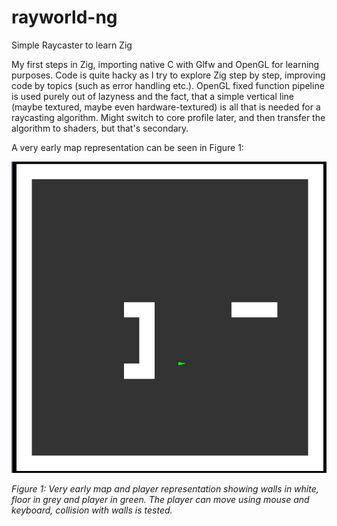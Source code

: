 # rayworld-ng
Simple Raycaster to learn Zig

My first steps in Zig, importing native C with Glfw and OpenGL for learning purposes. Code is quite hacky as I try to explore Zig step by step, improving code by topics (such as error handling etc.). OpenGL fixed function pipeline is used purely out of lazyness and the fact, that a simple vertical line (maybe textured, maybe even hardware-textured) is all that is needed for a raycasting algorithm. Might switch to core profile later, and then transfer the algorithm to shaders, but that's secondary.

A very early map representation can be seen in Figure 1:

![Very early map and player represenation](screenshots/map.jpg?raw=true)

*Figure 1: Very early map and player representation showing walls in white, floor in grey and player in green. The player can move using mouse and keyboard, collision with walls is tested.*
